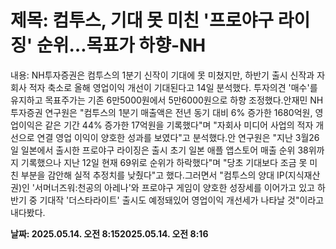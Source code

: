 # **제목: 컴투스, 기대 못 미친 '프로야구 라이징' 순위…목표가 하향-NH**

  내용: NH투자증권은 컴투스의 1분기 신작이 기대에 못 미쳤지만, 하반기 출시 신작과 자회사 적자 축소로 올해 영업이익 개선이 기대된다고 14일 분석했다. 투자의견 '매수'를 유지하고 목표주가는 기존 6만5000원에서 5만6000원으로 하향 조정했다.안재민 NH투자증권 연구원은 "컴투스의 1분기 매출액은 전년 동기 대비 6% 증가한 1680억원, 영업이익은 같은 기간 44% 증가한 17억원을 기록했다"며 "자회사 미디어 사업의 적자 개선으로 연결 영업 이익이 양호한 성과를 보였다"고 분석했다.안 연구원은 "지난 3월26일 일본에서 출시한 프로야구 라이징은 출시 초기 일본 애플 앱스토어 매출 순위 38위까지 기록했으나 지난 12일 현재 69위로 순위가 하락했다"며 "당초 기대보다 조금 못 미친 부분을 감안해 실적 추정치를 낮췄다"고 했다.그러면서 "컴투스의 양대 IP(지식재산권)인 '서머너즈워:천공의 아레나'와 프로야구 게임이 양호한 성장세를 이어가고 있고 하반기 중 기대작 '더스타라이트' 출시도 예정돼있어 영업이익 개선세가 나타날 것"이라고 내다봤다.

  **날짜: 2025.05.14. 오전 8:152025.05.14. 오전 8:16**